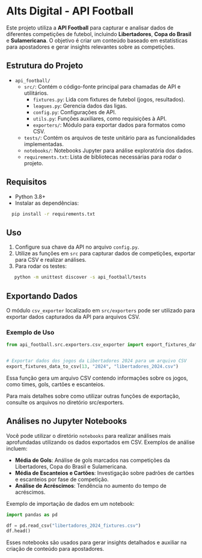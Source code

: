 # Alts Digital - API Football

Este projeto utiliza a **API Football** para capturar e analisar dados de diferentes competições de futebol, incluindo **Libertadores**, **Copa do Brasil** e **Sulamericana**. O objetivo é criar um conteúdo baseado em estatísticas para apostadores e gerar insights relevantes sobre as competições.

## Estrutura do Projeto

- `api_football/`
  - `src/`: Contém o código-fonte principal para chamadas de API e utilitários.
    - `fixtures.py`: Lida com fixtures de futebol (jogos, resultados).
    - `leagues.py`: Gerencia dados das ligas.
    - `config.py`: Configurações de API.
    - `utils.py`: Funções auxiliares, como requisições à API.
    - `exporters/`: Módulo para exportar dados para formatos como CSV.
  - `tests/`: Contém os arquivos de teste unitário para as funcionalidades implementadas.
  - `notebooks/`: Notebooks Jupyter para análise exploratória dos dados.
  - `requirements.txt`: Lista de bibliotecas necessárias para rodar o projeto.

## Requisitos

- Python 3.8+
- Instalar as dependências:
```bash
  pip install -r requirements.txt
```

## Uso

1. Configure sua chave da API no arquivo `config.py`.
2. Utilize as funções em `src` para capturar dados de competições, exportar para CSV e realizar análises.
3. Para rodar os testes:
```bash
   python -m unittest discover -s api_football/tests
```

## Exportando Dados

O módulo `csv_exporter` localizado em `src/exporters` pode ser utilizado para exportar dados capturados da API para arquivos CSV.

### Exemplo de Uso

```python
from api_football.src.exporters.csv_exporter import export_fixtures_data_to_csv


# Exportar dados dos jogos da Libertadores 2024 para um arquivo CSV
export_fixtures_data_to_csv(13, "2024", "libertadores_2024.csv")
```

Essa função gera um arquivo CSV contendo informações sobre os jogos, como times, gols, cartões e escanteios.

Para mais detalhes sobre como utilizar outras funções de exportação, consulte os arquivos no diretório src/exporters.

## Análises no Jupyter Notebooks

Você pode utilizar o diretório `notebooks` para realizar análises mais aprofundadas utilizando os dados exportados em CSV. Exemplos de análise incluem:

- **Média de Gols**: Análise de gols marcados nas competições da Libertadores, Copa do Brasil e Sulamericana.
- **Média de Escanteios e Cartões**: Investigação sobre padrões de cartões e escanteios por fase de competição.
- **Análise de Acréscimos**: Tendência no aumento do tempo de acréscimos.

Exemplo de importação de dados em um notebook:

```python
import pandas as pd

df = pd.read_csv("libertadores_2024_fixtures.csv")
df.head()
```

Esses notebooks são usados para gerar insights detalhados e auxiliar na criação de conteúdo para apostadores.